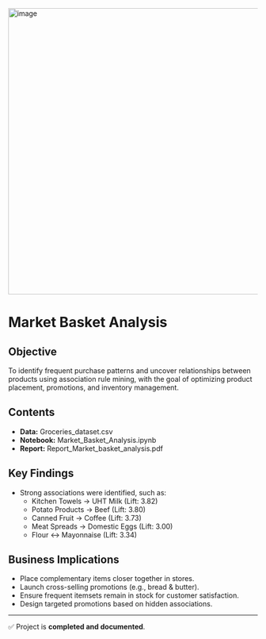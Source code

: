 <img width="1024" height="577" alt="image" src="https://github.com/user-attachments/assets/7a9d0ff8-f4c8-4820-8891-5be93d04d441" />



#  Market Basket Analysis

## Objective
To identify frequent purchase patterns and uncover relationships between products using association rule mining, with the goal of optimizing product placement, promotions, and inventory management.

## Contents
- **Data:** Groceries_dataset.csv
- **Notebook:** Market_Basket_Analysis.ipynb   
- **Report:** Report_Market_basket_analysis.pdf  

## Key Findings
- Strong associations were identified, such as:
  - Kitchen Towels → UHT Milk (Lift: 3.82)
  - Potato Products → Beef (Lift: 3.80)
  - Canned Fruit → Coffee (Lift: 3.73)
  - Meat Spreads → Domestic Eggs (Lift: 3.00)
  - Flour ↔ Mayonnaise (Lift: 3.34)

## Business Implications
- Place complementary items closer together in stores.
- Launch cross-selling promotions (e.g., bread & butter).
- Ensure frequent itemsets remain in stock for customer satisfaction.
- Design targeted promotions based on hidden associations.

---

✅ Project is **completed and documented**.

